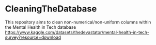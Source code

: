 # CleaningTheDatabase
This repository aims to clean non-numerical/non-uniform columns within the Mental Health in Tech database https://www.kaggle.com/datasets/thedevastator/mental-health-in-tech-survey?resource=download
